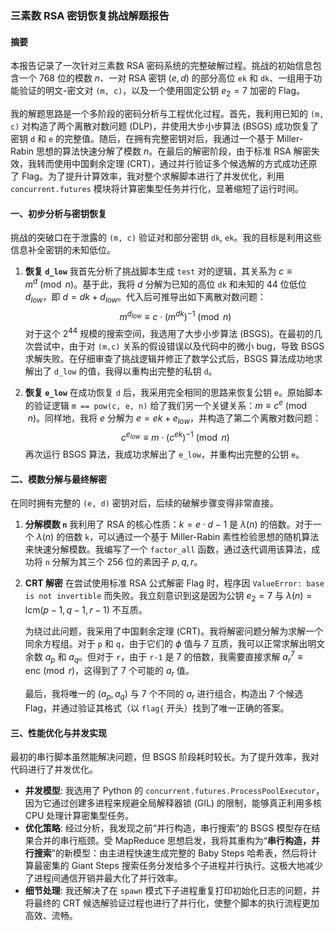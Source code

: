 ### **三素数 RSA 密钥恢复挑战解题报告**

#### **摘要**

本报告记录了一次针对三素数 RSA 密码系统的完整破解过程。挑战的初始信息包含一个 768 位的模数 $n$、一对 RSA 密钥 $(e, d)$ 的部分高位 `ek` 和 `dk`、一组用于功能验证的明文-密文对 `(m, c)`，以及一个使用固定公钥 $e_2=7$ 加密的 Flag。

我的解题思路是一个多阶段的密码分析与工程优化过程。首先，我利用已知的 `(m, c)` 对构造了两个离散对数问题 (DLP)，并使用大步小步算法 (BSGS) 成功恢复了密钥 `d` 和 `e` 的完整值。随后，在拥有完整密钥对后，我通过一个基于 Miller-Rabin 思想的算法快速分解了模数 $n$。在最后的解密阶段，由于标准 RSA 解密失效，我转而使用中国剩余定理 (CRT)，通过并行验证多个候选解的方式成功还原了 Flag。为了提升计算效率，我对整个求解脚本进行了并发优化，利用 `concurrent.futures` 模块将计算密集型任务并行化，显著缩短了运行时间。

#### **一、初步分析与密钥恢复**

挑战的突破口在于泄露的 `(m, c)` 验证对和部分密钥 `dk`, `ek`。我的目标是利用这些信息补全密钥的未知低位。

1. **恢复 `d_low`**
    我首先分析了挑战脚本生成 `test` 对的逻辑，其关系为 $c \equiv m^d \pmod n$。基于此，我将 $d$ 分解为已知的高位 `dk` 和未知的 44 位低位 $d_{low}$，即 $d = dk + d_{low}$。代入后可推导出如下离散对数问题：
    $$m^{d_{low}} \equiv c \cdot (m^{dk})^{-1} \pmod n$$
    对于这个 $2^{44}$ 规模的搜索空间，我选用了大步小步算法 (BSGS)。在最初的几次尝试中，由于对 `(m,c)` 关系的假设错误以及代码中的微小 bug，导致 BSGS 求解失败。在仔细审查了挑战逻辑并修正了数学公式后，BSGS 算法成功地求解出了 `d_low` 的值，我得以重构出完整的私钥 `d`。

2. **恢复 `e_low`**
    在成功恢复 `d` 后，我采用完全相同的思路来恢复公钥 `e`。原始脚本的验证逻辑 `m == pow(c, e, n)` 给了我们另一个关键关系：$m \equiv c^e \pmod n$。同样地，我将 $e$ 分解为 $e = ek + e_{low}$，并构造了第二个离散对数问题：
    $$c^{e_{low}} \equiv m \cdot (c^{ek})^{-1} \pmod n$$
    再次运行 BSGS 算法，我成功求解出了 `e_low`，并重构出完整的公钥 `e`。

#### **二、模数分解与最终解密**

在同时拥有完整的 `(e, d)` 密钥对后，后续的破解步骤变得非常直接。

1. **分解模数 `n`**
    我利用了 RSA 的核心性质：$k = e \cdot d - 1$ 是 $\lambda(n)$ 的倍数。对于一个 $\lambda(n)$ 的倍数 `k`，可以通过一个基于 Miller-Rabin 素性检验思想的随机算法来快速分解模数。我编写了一个 `factor_all` 函数，通过迭代调用该算法，成功将 `n` 分解为其三个 256 位的素因子 $p, q, r$。

2. **CRT 解密**
    在尝试使用标准 RSA 公式解密 Flag 时，程序因 `ValueError: base is not invertible` 而失败。我立刻意识到这是因为公钥 $e_2=7$ 与 $\lambda(n) = \text{lcm}(p-1, q-1, r-1)$ 不互质。

    为绕过此问题，我采用了中国剩余定理 (CRT)。我将解密问题分解为求解一个同余方程组。对于 `p` 和 `q`，由于它们的 $\phi$ 值与 7 互质，我可以正常求解出明文余数 $a_p$ 和 $a_q$。但对于 `r`，由于 `r-1` 是 7 的倍数，我需要直接求解 $a_r^7 \equiv \text{enc} \pmod r$，这得到了 7 个可能的 $a_r$ 值。

    最后，我将唯一的 $(a_p, a_q)$ 与 7 个不同的 $a_r$ 进行组合，构造出 7 个候选 Flag，并通过验证其格式（以 `flag{` 开头）找到了唯一正确的答案。

#### **三、性能优化与并发实现**

最初的串行脚本虽然能解决问题，但 BSGS 阶段耗时较长。为了提升效率，我对代码进行了并发优化。

* **并发模型**: 我选用了 Python 的 `concurrent.futures.ProcessPoolExecutor`，因为它通过创建多进程来规避全局解释器锁 (GIL) 的限制，能够真正利用多核 CPU 处理计算密集型任务。
* **优化策略**: 经过分析，我发现之前“并行构造，串行搜索”的 BSGS 模型存在结果合并的串行瓶颈。受 MapReduce 思想启发，我将其重构为“**串行构造，并行搜索**”的新模型：由主进程快速生成完整的 Baby Steps 哈希表，然后将计算最密集的 Giant Steps 搜索任务分发给多个子进程并行执行。这极大地减少了进程间通信开销并最大化了并行效率。
* **细节处理**: 我还解决了在 `spawn` 模式下子进程重复打印初始化日志的问题，并将最终的 CRT 候选解验证过程也进行了并行化，使整个脚本的执行流程更加高效、流畅。
